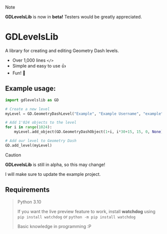 > [!NOTE]
> **GDLevelsLib** is now in **beta!** Testers would be greatly appreciated.

# GDLevelsLib

A library for creating and editing Geometry Dash levels.

- Over 1,000 lines `</>`
- Simple and easy to use 👍
- Fun! 🎉

## Example usage:
```python
import gdlevelslib as GD

# Create a new level
myLevel = GD.GeometryDashLevel("Example", "Example Username", "example", None, revision=0)

# Add 1'024 objects to the level
for i in range(1024):
    myLevel.add_object(GD.GeometryDashObject(1+i, i*30+15, 15, 0, None))

# Add our level to Geometry Dash
GD.add_level(myLevel)
```

> [!CAUTION]
> **GDLevelsLib** is still in alpha, so this may change!
>
> I will make sure to update the example project.

## Requirements
> Python 3.10
>
> If you want the live preview feature to work, install **watchdog** using `pip install watchdog` or `python -m pip install watchdog`
>
> Basic knowledge in programming :P

